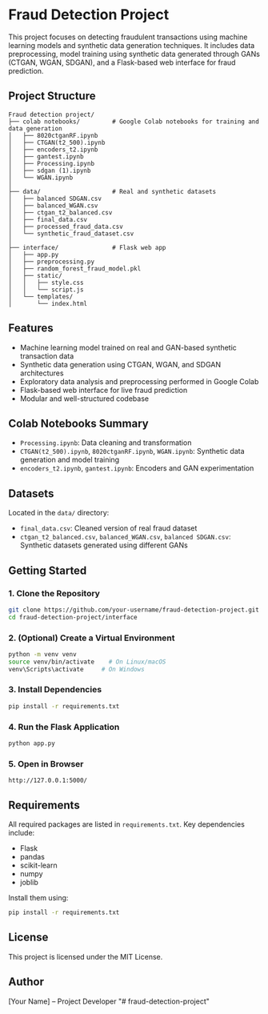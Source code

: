 # Fraud Detection Project

This project focuses on detecting fraudulent transactions using machine learning models and synthetic data generation techniques. It includes data preprocessing, model training using synthetic data generated through GANs (CTGAN, WGAN, SDGAN), and a Flask-based web interface for fraud prediction.

## Project Structure

```
Fraud detection project/
├── colab notebooks/         # Google Colab notebooks for training and data generation
│   ├── 8020ctganRF.ipynb
│   ├── CTGAN(t2_500).ipynb
│   ├── encoders_t2.ipynb
│   ├── gantest.ipynb
│   ├── Processing.ipynb
│   ├── sdgan (1).ipynb
│   └── WGAN.ipynb
│
├── data/                    # Real and synthetic datasets
│   ├── balanced SDGAN.csv
│   ├── balanced_WGAN.csv
│   ├── ctgan_t2_balanced.csv
│   ├── final_data.csv
│   ├── processed_fraud_data.csv
│   └── synthetic_fraud_dataset.csv
│
├── interface/               # Flask web app
│   ├── app.py
│   ├── preprocessing.py
│   ├── random_forest_fraud_model.pkl
│   ├── static/
│   │   ├── style.css
│   │   └── script.js
│   └── templates/
│       └── index.html
```

## Features

- Machine learning model trained on real and GAN-based synthetic transaction data
- Synthetic data generation using CTGAN, WGAN, and SDGAN architectures
- Exploratory data analysis and preprocessing performed in Google Colab
- Flask-based web interface for live fraud prediction
- Modular and well-structured codebase

## Colab Notebooks Summary

- `Processing.ipynb`: Data cleaning and transformation
- `CTGAN(t2_500).ipynb`, `8020ctganRF.ipynb`, `WGAN.ipynb`: Synthetic data generation and model training
- `encoders_t2.ipynb`, `gantest.ipynb`: Encoders and GAN experimentation

## Datasets

Located in the `data/` directory:

- `final_data.csv`: Cleaned version of real fraud dataset
- `ctgan_t2_balanced.csv`, `balanced_WGAN.csv`, `balanced SDGAN.csv`: Synthetic datasets generated using different GANs

## Getting Started

### 1. Clone the Repository

```bash
git clone https://github.com/your-username/fraud-detection-project.git
cd fraud-detection-project/interface
```

### 2. (Optional) Create a Virtual Environment

```bash
python -m venv venv
source venv/bin/activate    # On Linux/macOS
venv\Scripts\activate     # On Windows
```

### 3. Install Dependencies

```bash
pip install -r requirements.txt
```

### 4. Run the Flask Application

```bash
python app.py
```

### 5. Open in Browser

```
http://127.0.0.1:5000/
```

## Requirements

All required packages are listed in `requirements.txt`. Key dependencies include:

- Flask
- pandas
- scikit-learn
- numpy
- joblib

Install them using:

```bash
pip install -r requirements.txt
```

## License

This project is licensed under the MIT License.

## Author

[Your Name] – Project Developer
"# fraud-detection-project" 
